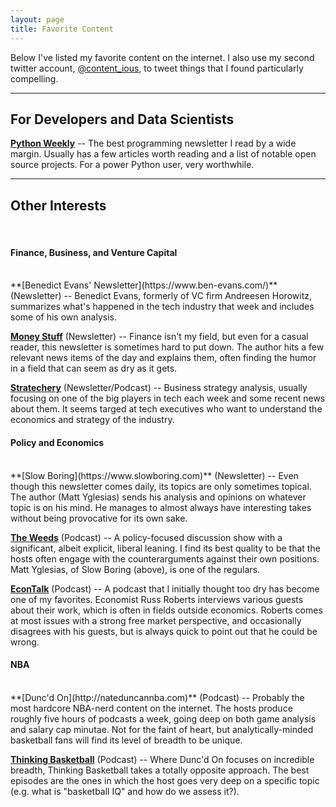 ```yaml
---
layout: page
title: Favorite Content
---
```


Below I've listed my favorite content on the internet.
I also use my second twitter account, [@content_ious](https://twitter.com/content_ious), to tweet things that I found particularly compelling.

<hr>

## For Developers and Data Scientists

**[Python Weekly](https://www.pythonweekly.com)**
-- The best programming newsletter I read by a wide margin.
Usually has a few articles worth reading and a list of notable open source projects.
For a power Python user, very worthwhile.

<hr>

## Other Interests

<br>

#### Finance, Business, and Venture Capital
<br>
**[Benedict Evans' Newsletter](https://www.ben-evans.com/)** (Newsletter)
-- Benedict Evans, formerly of VC firm Andreesen Horowitz, summarizes what's happened in the tech industry that week and includes some of his own analysis.

**[Money Stuff](http://link.mail.bloombergbusiness.com/join/4wm/moneystuff-signup)** (Newsletter)
-- Finance isn't my field, but even for a casual reader, this newsletter is sometimes hard to put down.
The author hits a few relevant news items of the day and explains them, often finding the humor in a field that can seem as dry as it gets.

**[Stratechery](https://stratechery.com)** (Newsletter/Podcast)
-- Business strategy analysis, usually focusing on one of the big players in tech each week and some recent news about them.
It seems targed at tech executives who want to understand the economics and strategy of the industry.

#### Policy and Economics
<br>
**[Slow Boring](https://www.slowboring.com)** (Newsletter)
-- Even though this newsletter comes daily, its topics are only sometimes topical.
The author (Matt Yglesias) sends his analysis and opinions on whatever topic is on his mind.
He manages to almost always have interesting takes without being provocative for its own sake.

**[The Weeds](https://www.vox.com/the-weeds)** (Podcast)
-- A policy-focused discussion show with a significant, albeit explicit, liberal leaning.
I find its best quality to be that the hosts often engage with the counterarguments against their own positions.
Matt Yglesias, of Slow Boring (above), is one of the regulars.

**[EconTalk](http://www.econtalk.org/)** (Podcast)
-- A podcast that I initially thought too dry has become one of my favorites.
Economist Russ Roberts interviews various guests about their work, which is often in fields outside economics.
Roberts comes at most issues with a strong free market perspective, and occasionally disagrees with his guests, but is always quick to point out that he could be wrong.

#### NBA
<br>
**[Dunc'd On](http://nateduncannba.com)** (Podcast)
-- Probably the most hardcore NBA-nerd content on the internet.
The hosts produce roughly five hours of podcasts a week, going deep on both game analysis and salary cap minutae.
Not for the faint of heart, but analytically-minded basketball fans will find its level of breadth to be unique.

**[Thinking Basketball](https://podcasts.apple.com/us/podcast/thinking-basketball/id1428290303)** (Podcast)
-- Where Dunc'd On focuses on incredible breadth, Thinking Basketball takes a totally opposite approach.
The best episodes are the ones in which the host goes very deep on a specific topic (e.g. what is "basketball IQ" and how do we assess it?).

